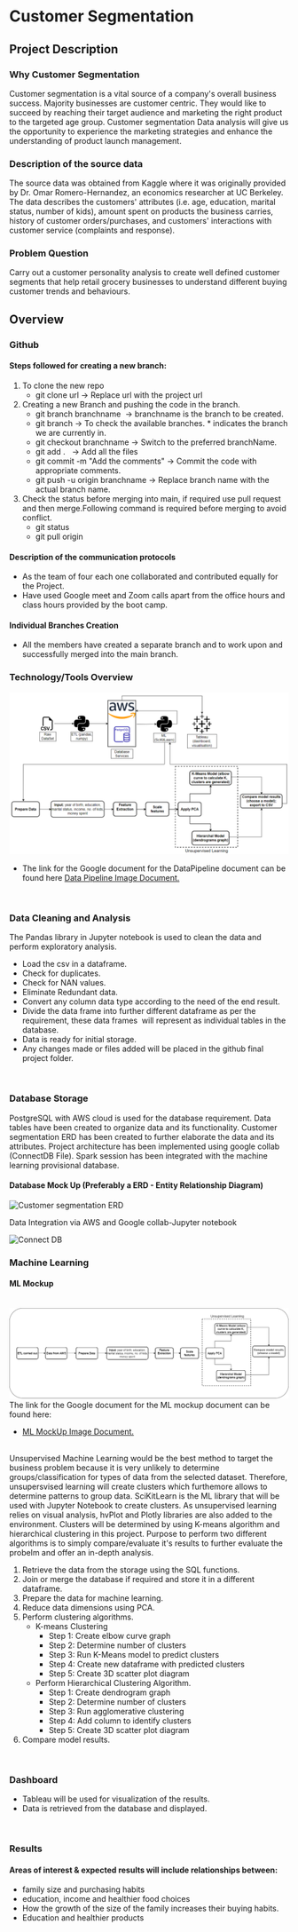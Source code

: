 # Customer Segmentation

## Project Description 

### Why Customer Segmentation
Customer segmentation is a vital source of a company's overall business success. Majority businesses are customer centric. They would
like to succeed by reaching their target audience and marketing the right product to the targeted age group. Customer segmentation
Data analysis will give us the opportunity to experience the marketing strategies and enhance the understanding of product launch 
management.

### Description of the source data
The source data was obtained from Kaggle where it was originally provided by Dr. Omar Romero-Hernandez, an economics researcher at UC Berkeley. The data describes the customers' attributes (i.e. age, education, marital status, number of kids), amount spent on products the business carries, history of customer orders/purchases, and customers' interactions with customer service (complaints and response).  

### Problem Question
Carry out a customer personality analysis to create well defined customer segments that help retail grocery businesses to understand different buying customer trends and behaviours.



## Overview

### Github 
#### Steps followed for creating a new branch:
1. To clone the new repo  
   - git clone url -> Replace url with the project url  <br>
2. Creating a new Branch and pushing the code in the branch.  
   - git branch branchname  -> branchname is the branch to be created.
   - git branch -> To check the available branches. * indicates the branch we are currently in.  
   - git checkout branchname -> Switch to the preferred branchName.  
   - git add .   -> Add all the files  
   - git commit -m "Add the comments" -> Commit the code with appropriate comments.  
   - git push -u origin branchname -> Replace branch name with the actual branch name.  <br>
3. Check the status before merging into main, if required use pull request and then merge.Following command is required before merging to avoid conflict.
   - git status
   - git pull origin <br>

#### Description of the communication protocols
- As the team of four each one collaborated and contributed equally for the Project.
- Have used Google meet and Zoom calls apart from the office hours and class hours provided by the boot camp.

#### Individual Branches Creation
- All the members have created a separate branch and to work upon and successfully merged into the main branch.
 

### Technology/Tools Overview
![DataPipeline](/Pipeline.PNG) 
- The link for the Google document for the DataPipeline document can be found here [Data Pipeline Image Document.](https://drive.google.com/file/d/1APNQWqY7bScOVwQ1omL61U-CXKvQPcZ5/view?usp=sharing)
<br> 

### Data Cleaning and Analysis
The Pandas library in Jupyter notebook is used to clean the data and perform exploratory analysis. 
- Load the csv in a dataframe.
- Check for duplicates.
- Check for NAN values.
- Eliminate Redundant data.
- Convert any column data type according to the need of the end result.
- Divide the data frame into further different dataframe as per the requirement, these data frames  will represent as individual tables in the database.
- Data is ready for initial storage.
- Any changes made or files added will be placed in the github final project folder.
<br>


### Database Storage
PostgreSQL with AWS cloud is used for the database requirement.
Data tables have been created to organize data and its functionality.
Customer segmentation ERD has been created to further elaborate the data and its attributes.
Project architecture has been implemented using google collab (ConnectDB File). Spark session has been integrated with the machine learning provisional database.

#### Database Mock Up (Preferably a ERD - Entity Relationship Diagram) 
![Customer segmentation ERD](https://user-images.githubusercontent.com/96637236/179373640-56fca98c-a7c3-44d7-b189-596236bc2d3e.png)

Data Integration via AWS and Google collab-Jupyter notebook

![Connect DB ](https://user-images.githubusercontent.com/96637236/179373879-83e3a074-f349-4859-b4a5-ad1e0071eb2e.png)


### Machine Learning
#### ML Mockup
<br> ![MLMockUp](/MLMockUp.PNG)<br>
The link for the Google document for the ML mockup document can be found here:
- [ML MockUp Image Document.](https://drive.google.com/file/d/1APNQWqY7bScOVwQ1omL61U-CXKvQPcZ5/view?usp=sharing)
<br> 
Unsupervised Machine Learning would be the best method to target the business problem because it is very unlikely to determine groups/classification for types of data from the selected dataset. Therefore, unsupersvised learning will create clusters which furthemore allows to determine patterns to group data. SciKitLearn is the ML library that will be used with Jupyter Notebook to create clusters. As unsupervised learning relies on visual analysis, hvPlot and Plotly libraries are also added to the environment. Clusters will be determined by using K-means algorithm and hierarchical clustering in this project. Purpose to perform two different algorithms is to simply compare/evaluate it's results to further evaluate the probelm and offer an in-depth analysis. 

1. Retrieve the data from the storage using the SQL functions.
2. Join or merge the database if required and store it in a different dataframe.
3. Prepare the data for machine learning.
4. Reduce data dimensions using PCA.
5. Perform clustering algorithms. 
   - K-means Clustering   
     - Step 1: Create elbow curve graph
     - Step 2: Determine number of clusters
     - Step 3: Run K-Means model to predict clusters
     - Step 4: Create new dataframe with predicted clusters
     - Step 5: Create 3D scatter plot diagram
   - Perform Hierarchical Clustering Algorithm. 
     - Step 1: Create dendrogram graph
     - Step 2: Determine number of clusters
     - Step 3: Run agglomerative clustering
     - Step 4: Add column to identify clusters
     - Step 5: Create 3D scatter plot diagram
6. Compare model results.
<br>


### Dashboard
- Tableau will be used for visualization of the results.
- Data is retrieved from the database and displayed.
<br>

### Results
#### Areas of interest & expected results will include relationships between:
- family size and purchasing habits  
- education, income and healthier food choices   
- How the growth of the size of the family increases their buying habits.
- Education and healthier products
